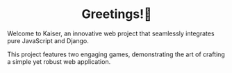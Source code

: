 <h1 align="center"> Greetings!🔖</h1>

Welcome to Kaiser, an innovative web project that seamlessly integrates pure JavaScript and Django. 

This project features two engaging games, demonstrating the art of crafting a simple yet robust web application.